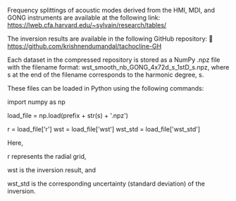 Frequency splittings of acoustic modes derived from the HMI, MDI, and GONG instruments are available at the following link:
https://lweb.cfa.harvard.edu/~sylvain/research/tables/

The inversion results are available in the following GitHub repository:
🔗 https://github.com/krishnendumandal/tachocline-GH

Each dataset in the compressed repository is stored as a NumPy .npz file with the filename format:
wst_smooth_nb_GONG_4x72d_s_1stD_s.npz,
where s at the end of the filename corresponds to the harmonic degree, s.

These files can be loaded in Python using the following commands:

import numpy as np

load_file = np.load(prefix + str(s) + '.npz')

r = load_file['r']
wst = load_file['wst']
wst_std = load_file['wst_std']


Here,

r represents the radial grid,

wst is the inversion result, and

wst_std is the corresponding uncertainty (standard deviation) of the inversion.
